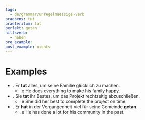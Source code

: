 ```yaml
---
tags:
  - de/grammar/unregelmaessige-verb
praesens: tut
praeteritum: tat
perfekt: getan
hilfsverb:
  - haben
pre_example: 
post_example: nichts
---
```


# Examples
- . Er **tut** alles, um seine Familie glücklich zu machen.
	- .e He does everything to make his family happy.
- . Sie **tat** ihr Bestes, um das Projekt rechtzeitig abzuschließen.
	- .e She did her best to complete the project on time.
- . Er **hat** in der Vergangenheit viel für seine Gemeinde **getan**.
	- .e He has done a lot for his community in the past.
